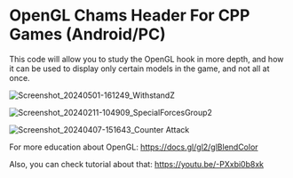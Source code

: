 # OpenGL Chams Header For CPP Games (Android/PC)
This code will allow you to study the OpenGL hook in more depth, and how it can be used to display only certain models in the game, and not all at once.

![Screenshot_20240501-161249_WithstandZ](https://github.com/PadMadoff/Chams-Header-For-CPP-Games-Android-PC-/assets/87415329/2863389f-036d-40f9-a9bb-3ba9184690d2)

![Screenshot_20240211-104909_SpecialForcesGroup2](https://github.com/PadMadoff/Chams-Header-For-CPP-Games-Android-PC-/assets/87415329/8ffbe0a6-3274-4c24-94e0-f72b9f2ea0f6)

![Screenshot_20240407-151643_Counter Attack](https://github.com/PadMadoff/Chams-Header-For-CPP-Games-Android-PC-/assets/87415329/c9108ada-27bf-4953-9808-430a7bf10899)

For more education about OpenGL: https://docs.gl/gl2/glBlendColor

Also, you can check tutorial about that: https://youtu.be/-PXxbi0b8xk
